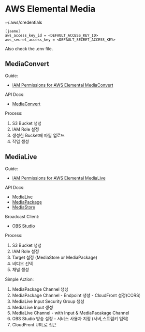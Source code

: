 # AWS Elemental Media

~/.aws/credentials

```
[jaeme]
aws_access_key_id = <DEFAULT_ACCESS_KEY_ID>
aws_secret_access_key = <DEFAULT_SECRET_ACCESS_KEY>
```

Also check the .env file.

## MediaConvert

Guide:
* [IAM Permissions for AWS Elemental MediaConvert](https://docs.aws.amazon.com/ko_kr/mediaconvert/latest/ug/creating-the-iam-role-in-iam.html)

API Docs:
* [MediaConvert](https://docs.aws.amazon.com/AWSJavaScriptSDK/latest/AWS/MediaConvert.html)

Process:
1. S3 Bucket 생성
2. IAM Role 설정
3. 생성한 Bucket에 파일 업로드
4. 작업 생성

## MediaLive

Guide:
* [IAM Permissions for AWS Elemental MediaLive](https://docs.aws.amazon.com/medialive/latest/ug/setting-up.html)

API Docs:
* [MediaLive](https://docs.aws.amazon.com/AWSJavaScriptSDK/latest/AWS/MediaLive.html)
* [MediaPackage](https://docs.aws.amazon.com/AWSJavaScriptSDK/latest/AWS/MediaPackage.html)
* [MediaStore](https://docs.aws.amazon.com/AWSJavaScriptSDK/latest/AWS/MediaStore.html)

Broadcast Client:
* [OBS Studio](https://obsproject.com/)

Process:
1. S3 Bucket 생성
2. IAM Role 설정
3. Target 설정 (MediaStore or MediaPackage)
4. 비디오 선택
5. 채널 생성

Simple Action:
1. MediaPackage Channel 생성
2. MediaPackage Channel - Endpoint 생성 - CloudFront 설정(CORS)
3. MediaLive Input Security Group 생성
4. MediaLive Input 생성
5. MediaLive Channel - with Input & MediaPacakage Channel
6. OBS Studio 방송 설정 - 서비스 사용자 지정 (서버,스트림키 입력)
7. CloudFront URL로 접근